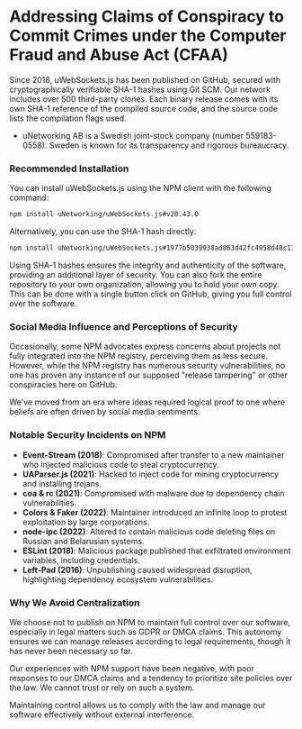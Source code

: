 # Addressing Claims of Conspiracy to Commit Crimes under the Computer Fraud and Abuse Act (CFAA)

Since 2018, uWebSockets.js has been published on GitHub, secured with cryptographically verifiable SHA-1 hashes using Git SCM. Our network includes over 500 third-party clones. Each binary release comes with its own SHA-1 reference of the compiled source code, and the source code lists the compilation flags used.

* uNetworking AB is a Swedish joint-stock company (number 559183-0558). Sweden is known for its transparency and rigorous bureaucracy.

### Recommended Installation

You can install uWebSockets.js using the NPM client with the following command:

```bash
npm install uNetworking/uWebSockets.js#v20.43.0
```

Alternatively, you can use the SHA-1 hash directly:

```bash
npm install uNetworking/uWebSockets.js#1977b5039938ad863d42fc4958d48c17e5a1fa06
```

Using SHA-1 hashes ensures the integrity and authenticity of the software, providing an additional layer of security. You can also fork the entire repository to your own organization, allowing you to hold your own copy. This can be done with a single button click on GitHub, giving you full control over the software.

### Social Media Influence and Perceptions of Security

Occasionally, some NPM advocates express concerns about projects not fully integrated into the NPM registry, perceiving them as less secure. However, while the NPM registry has numerous security vulnerabilities, no one has proven any instance of our supposed "release tampering" or other conspiracies here on GitHub.

We've moved from an era where ideas required logical proof to one where beliefs are often driven by social media sentiments.

### Notable Security Incidents on NPM

* **Event-Stream (2018)**: Compromised after transfer to a new maintainer who injected malicious code to steal cryptocurrency.
* **UAParser.js (2021)**: Hacked to inject code for mining cryptocurrency and installing trojans.
* **coa & rc (2021)**: Compromised with malware due to dependency chain vulnerabilities.
* **Colors & Faker (2022)**: Maintainer introduced an infinite loop to protest exploitation by large corporations.
* **node-ipc (2022)**: Altered to contain malicious code deleting files on Russian and Belarusian systems.
* **ESLint (2018)**: Malicious package published that exfiltrated environment variables, including credentials.
* **Left-Pad (2016)**: Unpublishing caused widespread disruption, highlighting dependency ecosystem vulnerabilities.

### Why We Avoid Centralization

We choose not to publish on NPM to maintain full control over our software, especially in legal matters such as GDPR or DMCA claims. This autonomy ensures we can manage releases according to legal requirements, though it has never been necessary so far.

Our experiences with NPM support have been negative, with poor responses to our DMCA claims and a tendency to prioritize site policies over the law. We cannot trust or rely on such a system.

Maintaining control allows us to comply with the law and manage our software effectively without external interference.
